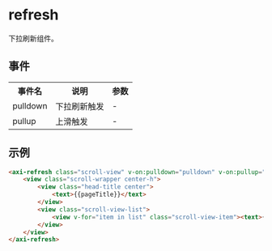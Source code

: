 # refresh
下拉刷新组件。

<h2 id="cid_2">事件</h2>

<table>
    <tr>
        <th>事件名</th>
        <th>说明</th>
        <th>参数</th>
    </tr>
    <tr>
        <td>pulldown</td>
        <td>下拉刷新触发</td>
        <td>-</td>
    </tr>
    <tr>
        <td>pullup</td>
        <td>上滑触发</td>
        <td>-</td>
    </tr>
</table>

<h2 id="cid_2">示例</h2>

```html
<axi-refresh class="scroll-view" v-on:pulldown="pulldown" v-on:pullup="pullup">
    <view class="scroll-wrapper center-h">
        <view class="head-title center">
            <text>{{pageTitle}}</text>
        </view>
        <view class="scroll-view-list">
            <view v-for="item in list" class="scroll-view-item"><text>{{item.title}}</text></view>
        </view>
    </view>
</axi-refresh>
```